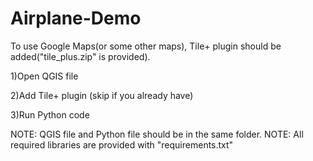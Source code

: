 # Airplane-Demo

To use Google Maps(or some other maps), Tile+ plugin should be added("tile_plus.zip" is provided).

1)Open QGIS file

2)Add Tile+ plugin (skip if you already have)

3)Run Python code

NOTE: QGIS file and Python file should be in the same folder.
NOTE: All required libraries are provided with "requirements.txt"

